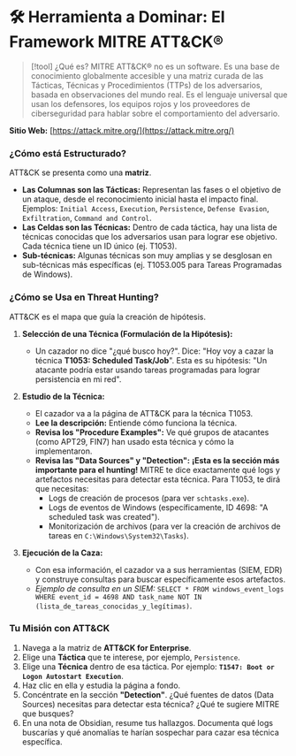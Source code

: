 # 🛠️ Herramienta a Dominar: El Framework MITRE ATT&CK®

> [!tool] ¿Qué es?
> MITRE ATT&CK® no es un software. Es una base de conocimiento globalmente accesible y una matriz curada de las Tácticas, Técnicas y Procedimientos (TTPs) de los adversarios, basada en observaciones del mundo real. Es el lenguaje universal que usan los defensores, los equipos rojos y los proveedores de ciberseguridad para hablar sobre el comportamiento del adversario.

**Sitio Web:** [https://attack.mitre.org/](https://attack.mitre.org/)

### ¿Cómo está Estructurado?

ATT&CK se presenta como una **matriz**.
-   **Las Columnas son las Tácticas:** Representan las fases o el objetivo de un ataque, desde el reconocimiento inicial hasta el impacto final. Ejemplos: `Initial Access`, `Execution`, `Persistence`, `Defense Evasion`, `Exfiltration`, `Command and Control`.
-   **Las Celdas son las Técnicas:** Dentro de cada táctica, hay una lista de técnicas conocidas que los adversarios usan para lograr ese objetivo. Cada técnica tiene un ID único (ej. T1053).
-   **Sub-técnicas:** Algunas técnicas son muy amplias y se desglosan en sub-técnicas más específicas (ej. T1053.005 para Tareas Programadas de Windows).

### ¿Cómo se Usa en Threat Hunting?

ATT&CK es el mapa que guía la creación de hipótesis.

1.  **Selección de una Técnica (Formulación de la Hipótesis):**
    -   Un cazador no dice "¿qué busco hoy?". Dice: "Hoy voy a cazar la técnica **T1053: Scheduled Task/Job**". Esta es su hipótesis: "Un atacante podría estar usando tareas programadas para lograr persistencia en mi red".

2.  **Estudio de la Técnica:**
    -   El cazador va a la página de ATT&CK para la técnica T1053.
    -   **Lee la descripción:** Entiende cómo funciona la técnica.
    -   **Revisa los "Procedure Examples":** Ve qué grupos de atacantes (como APT29, FIN7) han usado esta técnica y cómo la implementaron.
    -   **Revisa las "Data Sources" y "Detection":** **¡Esta es la sección más importante para el hunting!** MITRE te dice exactamente qué logs y artefactos necesitas para detectar esta técnica. Para T1053, te dirá que necesitas:
        -   Logs de creación de procesos (para ver `schtasks.exe`).
        -   Logs de eventos de Windows (específicamente, ID 4698: "A scheduled task was created").
        -   Monitorización de archivos (para ver la creación de archivos de tareas en `C:\Windows\System32\Tasks`).

3.  **Ejecución de la Caza:**
    -   Con esa información, el cazador va a sus herramientas (SIEM, EDR) y construye consultas para buscar específicamente esos artefactos.
    -   *Ejemplo de consulta en un SIEM:* `SELECT * FROM windows_event_logs WHERE event_id = 4698 AND task_name NOT IN (lista_de_tareas_conocidas_y_legítimas)`.

### Tu Misión con ATT&CK
1.  Navega a la matriz de **ATT&CK for Enterprise**.
2.  Elige una **Táctica** que te interese, por ejemplo, `Persistence`.
3.  Elige una **Técnica** dentro de esa táctica. Por ejemplo: **`T1547: Boot or Logon Autostart Execution`**.
4.  Haz clic en ella y estudia la página a fondo.
5.  Concéntrate en la sección **"Detection"**. ¿Qué fuentes de datos (Data Sources) necesitas para detectar esta técnica? ¿Qué te sugiere MITRE que busques?
6.  En una nota de Obsidian, resume tus hallazgos. Documenta qué logs buscarías y qué anomalías te harían sospechar para cazar esa técnica específica.